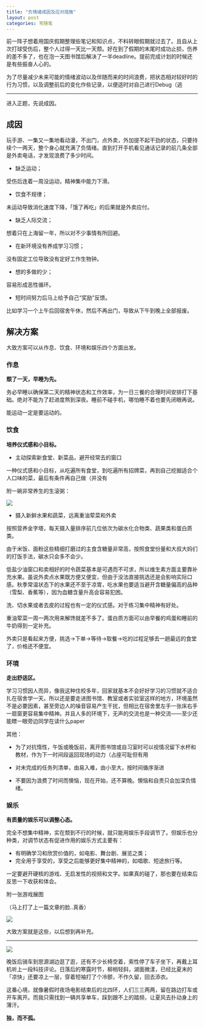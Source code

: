 ```yaml
---
title: "负情绪成因及应对措施"
layout: post
categories: 写随笔
---
```


<!-- more -->

前一阵子想着用国庆假期整理些笔记和知识点，不料转眼假期就过去了。且自从上次打球受伤后，整个人过得一天比一天颓。好在到了假期的末尾时成功止损，伤养的差不多了，也在泡一天图书馆后解决了一半deadline。提前完成计划的时候还是有些振奋人心的。

为了尽量减少未来可能的情绪波动以及伴随而来的时间浪费，把状态相对较好时的行为习惯，以及调整前后的变化作些记录，以便适时对自己进行Debug（逃

---

进入正题，先说成因。

## 成因

玩手游、一集又一集地看动漫，不出门，点外卖，外加提不起干劲的状态，只要持续个一两天，整个身心就充满了负情绪。直到打开手机看见通话记录的前几条全部是外卖电话，才发现浪费了多少时间。

- 缺乏运动；

受伤后连着一周没运动，精神集中能力下滑。

- 饮食不规律；

未运动导致消化速度下降，「饿了再吃」的后果就是外卖应付。

- 缺乏人际交流；

想着只在上海留一年，所以对不少事情有所回避。

- 在新环境没有养成学习习惯；

没有固定工位导致没有定好工作生物钟。

- 想的多做的少；

容易形成恶性循环。

- 短时间努力后马上给予自己“奖励”反馈。

比如学习一个上午后回宿舍午休，然后不再出门，导致从下午到晚上全部报废。

## 解决方案

大致方案可以从作息、饮食、环境和娱乐四个方面出发。

### 作息

**颓了一天，早睡为先。**

务必早睡以确保第二天的精神状态和工作效率，为一日三餐的合理时间安排打下基础。绝对不能为了赶进度熬到深夜。睡前不碰手机，哪怕睡不着也要先闭眼再说。

能运动一定是要运动的。

### 饮食

**培养仪式感和小目标。**

* 主动探索新食堂、新菜品，避开经常去的窗口

一种仪式感和小目标，从吃遍所有食堂，到吃遍所有招牌菜，再到自己挖掘适合个人口味的菜，最后有条件再自己做（并没有

附一碗非常养生的生滚粥：

![](http://ohn6qfqhe.bkt.clouddn.com/181008-1.jpeg)



* 摄入新鲜水果和蔬菜，远离重油荤菜和外卖

按照营养金字塔，每天摄入量排序前几位依次为碳水化合物类、蔬果类和蛋白质类。

由于米饭、面粉这些精细打磨过的主食含糖量非常高，按照食堂份量和大叔大妈们的打饭手法，碳水只会多不会少。

低盐少油窗口和卖相好的时令蔬菜基本是可遇而不可求，所以维生素方面主要靠补充水果。虽说外卖点水果既方便又便宜，但由于没法直接挑选还是会影响实际口感。秋季常温状态下的水果还不至于凉胃，吃水果也要适当避开含糖量偏高的品种（雪梨、香蕉等），因为血糖含量升高会容易犯困。

洗、切水果或者去皮的过程也有一定的仪式感。对于练习集中精神有好处。

重油荤菜一周一两次用来解馋就差不多了。蛋白质方面可以由早餐的鸡蛋和睡前的牛奶得到一定补充。

外卖只是看起来方便，挑选->下单->等待->取餐->吃的过程足够去一趟最远的食堂了，价格还不便宜。

### 环境

**走出舒适区。**

学习习惯因人而异，像我这种住校多年，回家就基本不会好好学习的习惯就不适合扎在宿舍学一天。所以还是要走进图书馆、教室或者实验室这样的地方，环境虽然不是必要因素，甚至旁边人的噪音容易产生干扰，但相比在宿舍里左手一张床右手一扇窗更容易集中精神。并且人多的环境下，无声的交流也是一种交流——至少还能瞟一眼旁边同学在读什么paper

其他：

* 为了对抗惰性，午饭或晚饭前，离开图书馆或自习室时可以视情况留下水杯和教材，作为下一时间段返回现场的动力（占座可耻但有用

* 对未完成的任务列清单，由易入难，由小至大，按时间循序渐进
* 不要因为浪费了时间而懊恼，现在开始，还不算晚。懊恼和自责只会加深负情绪。

### 娱乐

**有质量的娱乐可以调整心态。**

完全不想集中精神，实在颓到不行的时候，就只能用娱乐手段调节了。但娱乐也分种类，对调节状态有促进作用的娱乐方式主要有：

* 有明确学习和欣赏价值的，如电影、舞台剧、展览之类；
* 完全用于享受的，享受之后能够更好集中精神的，如唱歌、短途旅行等。

一定要避开硬核的游戏、无启发性的视频和文字。如果真的碰了，那也要在结束后反思一下收获和体会。

附一张游戏展图

（马上打了上一篇文章的脸..真香）

![](http://ohn6qfqhe.bkt.clouddn.com/181008-2.jpeg)



大致方案就是这些，以后想到再补充。

---

![](http://ohn6qfqhe.bkt.clouddn.com/181008-3.jpeg)

晚饭后骑车到思源湖边逛了逛，还有不少长椅空着，索性停了车子坐下，再戴上耳机听上一段科技评论。日落后的寒露时节，柳梢轻斜，湖面微漾，已经比夏末的「凉快」还要凉上一层，穿着短袖打了个冷颤，不作久留，回去添衣。

这番心境，就像暑假时夜场电影结束后的北四环，人们三三两两，留在路边打车或开车离开。而我只需找到一辆共享单车，踩到跟不上的踏频，让夏风去扑动身上的薄汗。



**独，而不孤。**